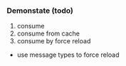 
### Demonstate (todo)

1. consume
2. consume from cache
3. consume by force reload

- use message types to force reload
